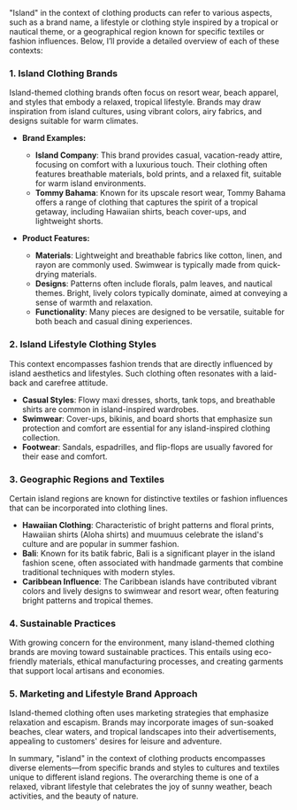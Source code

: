"Island" in the context of clothing products can refer to various aspects, such as a brand name, a lifestyle or clothing style inspired by a tropical or nautical theme, or a geographical region known for specific textiles or fashion influences. Below, I’ll provide a detailed overview of each of these contexts:

### 1. **Island Clothing Brands**
Island-themed clothing brands often focus on resort wear, beach apparel, and styles that embody a relaxed, tropical lifestyle. Brands may draw inspiration from island cultures, using vibrant colors, airy fabrics, and designs suitable for warm climates.

- **Brand Examples:**
  - **Island Company**: This brand provides casual, vacation-ready attire, focusing on comfort with a luxurious touch. Their clothing often features breathable materials, bold prints, and a relaxed fit, suitable for warm island environments.
  - **Tommy Bahama**: Known for its upscale resort wear, Tommy Bahama offers a range of clothing that captures the spirit of a tropical getaway, including Hawaiian shirts, beach cover-ups, and lightweight shorts.

- **Product Features:**
  - **Materials**: Lightweight and breathable fabrics like cotton, linen, and rayon are commonly used. Swimwear is typically made from quick-drying materials.
  - **Designs**: Patterns often include florals, palm leaves, and nautical themes. Bright, lively colors typically dominate, aimed at conveying a sense of warmth and relaxation.
  - **Functionality**: Many pieces are designed to be versatile, suitable for both beach and casual dining experiences.

### 2. **Island Lifestyle Clothing Styles**
This context encompasses fashion trends that are directly influenced by island aesthetics and lifestyles. Such clothing often resonates with a laid-back and carefree attitude.

- **Casual Styles**: Flowy maxi dresses, shorts, tank tops, and breathable shirts are common in island-inspired wardrobes.
- **Swimwear**: Cover-ups, bikinis, and board shorts that emphasize sun protection and comfort are essential for any island-inspired clothing collection.
- **Footwear**: Sandals, espadrilles, and flip-flops are usually favored for their ease and comfort.

### 3. **Geographic Regions and Textiles**
Certain island regions are known for distinctive textiles or fashion influences that can be incorporated into clothing lines.

- **Hawaiian Clothing**: Characteristic of bright patterns and floral prints, Hawaiian shirts (Aloha shirts) and muumuus celebrate the island's culture and are popular in summer fashion.
- **Bali**: Known for its batik fabric, Bali is a significant player in the island fashion scene, often associated with handmade garments that combine traditional techniques with modern styles.
- **Caribbean Influence**: The Caribbean islands have contributed vibrant colors and lively designs to swimwear and resort wear, often featuring bright patterns and tropical themes.

### 4. **Sustainable Practices**
With growing concern for the environment, many island-themed clothing brands are moving toward sustainable practices. This entails using eco-friendly materials, ethical manufacturing processes, and creating garments that support local artisans and economies.

### 5. **Marketing and Lifestyle Brand Approach**
Island-themed clothing often uses marketing strategies that emphasize relaxation and escapism. Brands may incorporate images of sun-soaked beaches, clear waters, and tropical landscapes into their advertisements, appealing to customers' desires for leisure and adventure.

In summary, "island" in the context of clothing products encompasses diverse elements—from specific brands and styles to cultures and textiles unique to different island regions. The overarching theme is one of a relaxed, vibrant lifestyle that celebrates the joy of sunny weather, beach activities, and the beauty of nature.